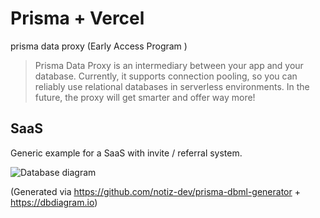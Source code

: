 # Prisma + Vercel

prisma data proxy (Early Access Program )

> Prisma Data Proxy is an intermediary between your app and your database. Currently, it supports connection pooling, so you can reliably use relational databases in serverless environments. In the future, the proxy will get smarter and offer way more!

## SaaS

Generic example for a SaaS with invite / referral system.

![Database diagram](https://raw.githubusercontent.com/prisma/prisma-schema-examples/main/saas/diagram.png)

(Generated via https://github.com/notiz-dev/prisma-dbml-generator + https://dbdiagram.io)
